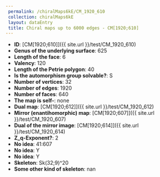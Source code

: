 ```yaml
--- 
 permalink: /chiralMaps6kE/CM_1920_610 
 collection: chiralMaps6kE
 layout: dataEntry
 title: Chiral maps up to 6000 edges - CM[1920;610]
---
```


- **ID**: [CM[1920;610]]({{ site.url }}/test/CM_1920_610)
- **Genus of the underlying surface**: 625
- **Length of the face**: 6
- **Valency**: 120
- **Length of the Petrie polygon**: 40
- **Is the automorphism group solvable?**: S
- **Number of vertices**: 32
- **Number of edges**: 1920
- **Number of faces**: 640
- **The map is self-**: none
- **Dual map**: [CM[1920;612]]({{ site.url }}/test/CM_1920_612)
- **Mirror (enantihomorphic) map**: [CM[1920;607]]({{ site.url }}/test/CM_1920_607)
- **Dual of the mirror image**: [CM[1920;614]]({{ site.url }}/test/CM_1920_614)
- **Z_q-Exponent?**: 2
- **No idea**:  41:607
- **No idea**: Y
- **No idea**: Y
- **Skeleton**: Sk(32;9)^20
- **Some other kind of skeleton**: nan
